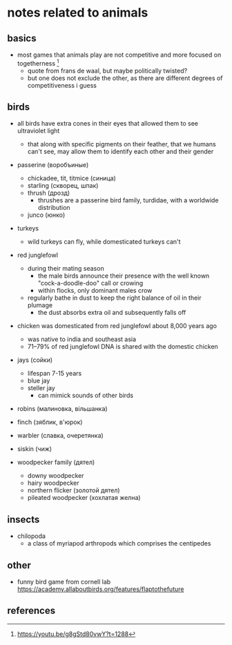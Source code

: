 # notes related to animals

## basics

- most games that animals play are not competitive and more focused on togetherness [^1]
  - quote from frans de waal, but maybe politically twisted?
  - but one does not exclude the other, as there are different degrees of competitiveness i guess


## birds

- all birds have extra cones in their eyes that allowed them to see ultraviolet light
  - that along with specific pigments on their feather, that we humans can't see, may allow them to identify each other and their gender

- passerine (воробъиные)
  - chickadee, tit, titmice (синица)
  - starling (скворец, шпак)
  - thrush (дрозд)
    - thrushes are a passerine bird family, turdidae, with a worldwide distribution
  - junco (юнко)

- turkeys
  - wild turkeys can fly, while domesticated turkeys can't

- red junglefowl
  - during their mating season
    - the male birds announce their presence with the well known "cock-a-doodle-doo" call or crowing
    - within flocks, only dominant males crow
  - regularly bathe in dust to keep the right balance of oil in their plumage
    - the dust absorbs extra oil and subsequently falls off

- chicken was domesticated from red junglefowl about 8,000 years ago
  - was native to india and southeast asia
  - 71–79% of red junglefowl DNA is shared with the domestic chicken

- jays (сойки)
  - lifespan 7-15 years
  - blue jay
  - steller jay
    - can mimick sounds of other birds

- robins (малиновка, вільшанка)
- finch (зяблик, в'юрок)
- warbler (славка, очеретянка)
- siskin (чиж)

- woodpecker family (дятел)
  - downy woodpecker
  - hairy woodpecker
  - northern flicker (золотой дятел)
  - pileated woodpecker (хохлатая желна)


## insects

- chilopoda
  - a class of myriapod arthropods which comprises the centipedes


## other

- funny bird game from cornell lab https://academy.allaboutbirds.org/features/flaptothefuture


## references

[^1]: https://youtu.be/g8gStd80vwY?t=1288

